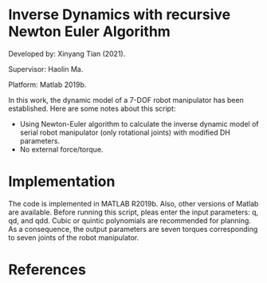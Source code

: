 # Inverse Dynamics with recursive Newton Euler Algorithm
Developed by: Xinyang Tian (2021).

Supervisor: Haolin Ma.

Platform: Matlab 2019b.

In this work, the dynamic model of a 7-DOF robot manipulator has been established. Here are some notes about this script:

- Using Newton-Euler algorithm to calculate the inverse dynamic model of serial robot manipulator (only rotational joints) with modified DH parameters.
- No external force/torque.

# Implementation 
The code is implemented in MATLAB R2019b. Also, other versions of Matlab are available. Before running this script, pleas enter the input parameters: q, qd, and qdd. Cubic or quintic polynomials are recommended for planning. As a consequence, the output parameters are seven torques corresponding to seven joints of the robot manipulator.

# References
